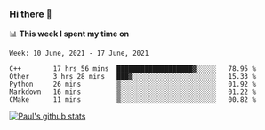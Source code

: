 ### Hi there 👋

📊 **This week I spent my time on**
<!--START_SECTION:waka-->
```text
Week: 10 June, 2021 - 17 June, 2021

C++        17 hrs 56 mins  ███████████████████▓░░░░░   78.95 % 
Other      3 hrs 28 mins   ███▓░░░░░░░░░░░░░░░░░░░░░   15.33 % 
Python     26 mins         ▒░░░░░░░░░░░░░░░░░░░░░░░░   01.92 % 
Markdown   16 mins         ▒░░░░░░░░░░░░░░░░░░░░░░░░   01.22 % 
CMake      11 mins         ▒░░░░░░░░░░░░░░░░░░░░░░░░   00.82 % 
```
<!--END_SECTION:waka-->


[![Paul's github stats](https://github-readme-stats.vercel.app/api?username=mickeyouyou&theme=dracula&show_icons=true)](https://github.com/anuraghazra/github-readme-stats)
